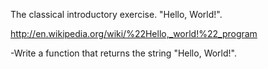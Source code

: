 
The classical introductory exercise. "Hello, World!".

http://en.wikipedia.org/wiki/%22Hello,_world!%22_program

-Write a function that returns the string "Hello, World!".
